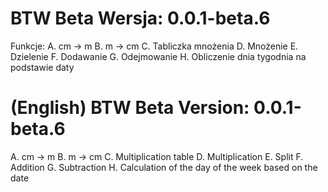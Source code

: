 # BTW Beta Wersja: 0.0.1-beta.6


Funkcje:
A. cm -> m
B. m -> cm
C. Tabliczka mnożenia
D. Mnożenie
E. Dzielenie
F. Dodawanie
G. Odejmowanie
H. Obliczenie dnia tygodnia na podstawie daty


# (English) BTW Beta Version: 0.0.1-beta.6


A. cm -> m
B. m -> cm
C. Multiplication table
D. Multiplication
E. Split
F. Addition
G. Subtraction
H. Calculation of the day of the week based on the date
